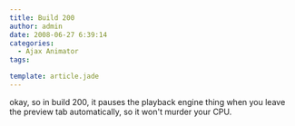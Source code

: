 ```yaml
---
title: Build 200
author: admin
date: 2008-06-27 6:39:14
categories:
  - Ajax Animator
tags: 

template: article.jade
---
```


okay, so in build 200, it pauses the playback engine thing when you leave the preview tab automatically, so it won't murder your CPU.
